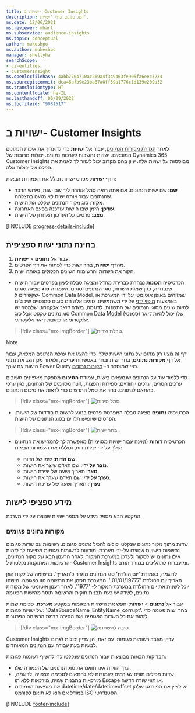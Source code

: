 ```yaml
---
title: ישויות ב- Customer Insights
description: הצג נתונים בדף 'ישויות'.
ms.date: 12/06/2021
ms.reviewer: mhart
ms.subservice: audience-insights
ms.topic: conceptual
author: mukeshpo
ms.author: mukeshpo
manager: shellyha
searchScope:
- ci-entities
- customerInsight
ms.openlocfilehash: 4abb7704710ac269a4f3c9463fe905fa6eec3234
ms.sourcegitcommit: dca46afb9e23ba87a0ff59a1776c1d139e209a32
ms.translationtype: HT
ms.contentlocale: he-IL
ms.lasthandoff: 06/29/2022
ms.locfileid: "9081517"
---
```

# <a name="entities-in-customer-insights"></a>ישויות ב- Customer Insights

לאחר [הגדרת מקורות הנתונים](data-sources.md), עבור אל **ישויות** כדי להעריך את איכות הנתונים המובאים. ישויות נחשבות לערכות נתונים. יכולות מרובות של Dynamics 365 Customer Insights מבוססות על ישויות אלה. עיון בהם מקרוב יכול לעזור לך לאמת את הפלט של יכולות אלה.

הדף **ישויות** מפרט ישויות וכולל את העמודות הבאות:

- **שם**: שם ישות הנתונים. אם אתה רואה סמל אזהרה ליד שם ישות, פירוש הדבר שהנתונים עבור אותה ישות לא נטענו בהצלחה.
- **מקור**: סוג מקור הנתונים שקלט את הישות.
- **עודכן**: הזמן שבו הישות עודכנה בפעם האחרונה.
- **מצב**: פרטים על העדכון האחרון של הישות.

[!INCLUDE [progress-details-include](includes/progress-details-pane.md)]

## <a name="explore-a-specific-entitys-data"></a>בחינת נתוני ישות ספציפית

1. עבור אל **נתונים** > **ישויות**.
1. מהדף **ישויות**, בחר ישות כדי לפתוח את דף הפרטים.  
1. חקור את השדות והרשומות השונים הכלולים באותה ישות.

- הכרטיסיה **תכונות** נבחרת כברירת מחדל ומציגה טבלה לעיון בפרטים עבור הישות שנבחרה, כגון שמות השדות, סוגי הנתונים וסוגים. העמודה **סוג** מציגה סוגים שקשורים ל- Common Data Model, שמזוהים באופן אוטומטי על ידי המערכת או באמצעות [מיפוי ידני](map-entities.md) על ידי משתמשים. סוגים אלה הם סוגים סמנטיים שיכולים להיות שונים מסוגי הנתונים של התכונות. לדוגמה, בשדה *דואר אלקטרוני* שלמטה יש סוג נתונים *טקסט* אבל סוג Common Data Model (סמנטי) שלו יכול להיות *דואר אלקטרוני* או *כתובת דואר אלקטרוני*.

> [!div class="mx-imgBorder"]
> ![טבלת שדות.](media/data-manager-entities-fields.PNG "טבלת שדות")

> [!NOTE]
> דף זה מציג רק מדגם של נתוני הישות שלך. כדי להציג את ערכת הנתונים המלאה, עבור אל דף **מקורות נתונים**, בחר ישות ובחר באפשרות **עריכה**, ולאחר מכן הצג את נתוני הישות עם עורך Power Query כפי שמוסבר ב- [מקורות נתונים](data-sources.md).

כדי ללמוד עוד על הנתונים שנמצאים בישות, עמודת **הסיכום** מספקת מאפיינים חשובים מסוימים של הנתונים, כגון ערכי null, ערכים חסרים, ערכים ייחודיים, ספירות והפצות, בהתאם לנתונים. בחר את סמל התרשים כדי לראות את סיכום הנתונים.

> [!div class="mx-imgBorder"]
> ![סמל סיכום.](media/data-manager-entities-summary.png "טבלת סיכום הנתונים")

- הכרטיסיה **נתונים** מציגה טבלה המפרטת פרטים בנוגע לרשומות בודדות של הישות. הפרטים שיופיעו תלויים בסוג הנתונים של הישות.

> [!div class="mx-imgBorder"]
> ![בחר ישות.](media/data-manager-entities-data.png "בחירת ישות")

- הכרטיסיה **דוחות** (זמינה עבור ישויות מסוימות) מאפשרת לך להמחיש את הנתונים שלך על ידי יצירת דוח, וכוללת את העמודות הבאות:

  - **שם הדוח**: שמו של הדוח.
  - **נוצר על ידי**: שם האדם שיצר את הישות.
  - **נוצר**: תאריך ושעה של יצירת הישות.
  - **נערך על ידי**: שם האדם שערך את הישות.
  - **נערך**: תאריך ושעה של עריכת הישות. 

## <a name="entity-specific-information"></a>מידע ספציפי לישות

המקטע הבא מספק מידע על מספר ישויות שנוצרו על ידי מערכת.

### <a name="corrupted-data-sources"></a>מקורות נתונים פגומים

שדות מתוך מקור נתונים שנקלט יכולים להכיל נתונים פגומים. רשומות עם שדות פגומים נחשפות בישויות שנוצרו על-ידי מערכת. מודעות לרשומות פגומות מסייעת לך לזהות אילו נתונים יש לסקור ולעדכן במערכת המקור. לאחר הרענון הבא של מקור הנתונים, הרשומות המתוקנות נקלטות ל- Customer Insights ומועברות לתהליכים במורד הזרם. 

לדוגמה, בעמודת 'יום הולדת' סוג הנתונים מוגדר כ'תאריך'. ברשומה של לקוח הוזן תאריך יום ההולדת '01/01/19777 '. המערכת תסמן את הרשומה הזו כפגומה. מישהו יוכל לשנות את יום ההולדת במערכת המקור ל- '1977'. לאחר רענון אוטומטי של מקורות נתונים, לשדה יש כעת תבנית חוקית והרשומה תוסר מהישות הפגומה. 

עבור אל **נתונים** > **ישויות** וחפש את הישויות הפגומות במקטע **מערכת**. סכימת שמות של ישויות פגומות: 'DataSourceName_EntityName_corrupt'. בחר ישות פגומה כדי לזהות את כל השדות הפגומים ואת הסיבה ברמת הרשומה הפרטנית.
> [!div class="mx-imgBorder"]
> ![סיבה להשחתה.](media/corruption-reason.png "סיבה להשחתה")

Customer Insights עדיין מעבד רשומות פגומות. עם זאת, הן עדיין יכולות לגרום לבעיות בעת עבודה עם הנתונים המאוחדים.

הבדיקות הבאות מבוצעות עבור הנתונים שנקלטו כדי לחשוף רשומות פגומות: 

- ערך השדה אינו תואם את סוג הנתונים של העמודה שלו.
- שדות מכילים תווים שגורמים לעמודות לא להתאים לסכימה הצפויה. לדוגמה, מירכאות בתבנית שגויה, מירכאות ללא תו Escape או תווי שורה חדשה.
- אם מופיעות העמודות datetime/date/datetimeoffset יש לציין את הפורמט שלהן במודל אם הוא לא תואם לפורמט ISO הסטנדרטי.


[!INCLUDE [footer-include](includes/footer-banner.md)]
